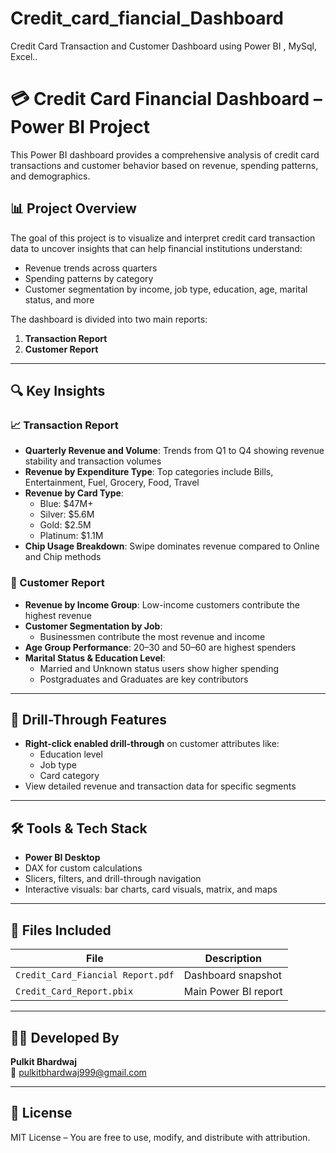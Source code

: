 # Credit_card_fiancial_Dashboard
Credit Card Transaction and Customer Dashboard using Power BI , MySql, Excel..
# 💳 Credit Card Financial Dashboard – Power BI Project

This Power BI dashboard provides a comprehensive analysis of credit card transactions and customer behavior based on revenue, spending patterns, and demographics.

## 📊 Project Overview

The goal of this project is to visualize and interpret credit card transaction data to uncover insights that can help financial institutions understand:
- Revenue trends across quarters
- Spending patterns by category
- Customer segmentation by income, job type, education, age, marital status, and more

The dashboard is divided into two main reports:
1. **Transaction Report**
2. **Customer Report**

---

## 🔍 Key Insights

### 📈 Transaction Report
- **Quarterly Revenue and Volume**: Trends from Q1 to Q4 showing revenue stability and transaction volumes
- **Revenue by Expenditure Type**: Top categories include Bills, Entertainment, Fuel, Grocery, Food, Travel
- **Revenue by Card Type**:
  - Blue: $47M+
  - Silver: $5.6M
  - Gold: $2.5M
  - Platinum: $1.1M
- **Chip Usage Breakdown**: Swipe dominates revenue compared to Online and Chip methods

### 👥 Customer Report
- **Revenue by Income Group**: Low-income customers contribute the highest revenue
- **Customer Segmentation by Job**:
  - Businessmen contribute the most revenue and income
- **Age Group Performance**: 20–30 and 50–60 are highest spenders
- **Marital Status & Education Level**:
  - Married and Unknown status users show higher spending
  - Postgraduates and Graduates are key contributors

---

## 🔁 Drill-Through Features
- **Right-click enabled drill-through** on customer attributes like:
  - Education level
  - Job type
  - Card category
- View detailed revenue and transaction data for specific segments

---

## 🛠 Tools & Tech Stack

- **Power BI Desktop**
- DAX for custom calculations
- Slicers, filters, and drill-through navigation
- Interactive visuals: bar charts, card visuals, matrix, and maps

---

## 📁 Files Included

| File | Description |
|------|-------------|
| `Credit_Card_Fiancial Report.pdf` | Dashboard snapshot |
| `Credit_Card_Report.pbix ` | Main Power BI report  |

---

## 👨‍💻 Developed By

**Pulkit Bhardwaj**  
📧 pulkitbhardwaj999@gmail.com  

---

## 📄 License

MIT License – You are free to use, modify, and distribute with attribution.

